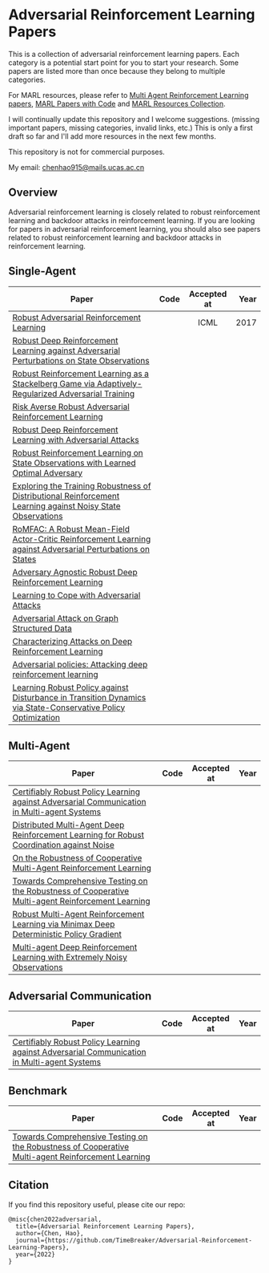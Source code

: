 # Adversarial Reinforcement Learning Papers
This is a collection of adversarial reinforcement learning papers. Each category is a potential start point for you to start your research. Some papers are listed more than once because they belong to multiple categories.

For MARL resources, please refer to [Multi Agent Reinforcement Learning papers](https://github.com/TimeBreaker/Multi-Agent-Reinforcement-Learning-papers), [MARL Papers with Code](https://github.com/TimeBreaker/MARL-papers-with-code) and [MARL Resources Collection](https://github.com/TimeBreaker/MARL-resources-collection).

I will continually update this repository and I welcome suggestions. (missing important papers, missing categories, invalid links, etc.) This is only a first draft so far and I'll add more resources in the next few months.

This repository is not for commercial purposes.

My email: chenhao915@mails.ucas.ac.cn


## Overview
Adversarial reinforcement learning is closely related to robust reinforcement learning and backdoor attacks in reinforcement learning. If you are looking for papers in adversarial reinforcement learning, you should also see papers related to robust reinforcement learning and backdoor attacks in reinforcement learning.


## Single-Agent
Paper|Code|Accepted at|Year
--|:--:|:--:|--:
[Robust Adversarial Reinforcement Learning](http://proceedings.mlr.press/v70/pinto17a/pinto17a.pdf)||ICML|2017
[Robust Deep Reinforcement Learning against Adversarial Perturbations on State Observations](https://proceedings.neurips.cc/paper/2020/file/f0eb6568ea114ba6e293f903c34d7488-Paper.pdf)|||
[Robust Reinforcement Learning as a Stackelberg Game via Adaptively-Regularized Adversarial Training](https://arxiv.org/pdf/2202.09514)|||
[Risk Averse Robust Adversarial Reinforcement Learning](https://arxiv.org/pdf/1904.00511)|||
[Robust Deep Reinforcement Learning with Adversarial Attacks](https://arxiv.org/pdf/1712.03632)|||
[Robust Reinforcement Learning on State Observations with Learned Optimal Adversary](https://arxiv.org/pdf/2101.08452)|||
[Exploring the Training Robustness of Distributional Reinforcement Learning against Noisy State Observations](https://arxiv.org/pdf/2109.08776)|||
[RoMFAC: A Robust Mean-Field Actor-Critic Reinforcement Learning against Adversarial Perturbations on States](https://arxiv.org/pdf/2205.07229)|||
[Adversary Agnostic Robust Deep Reinforcement Learning](https://arxiv.org/pdf/2008.06199)|||
[Learning to Cope with Adversarial Attacks](https://arxiv.org/pdf/1906.12061)|||
[Adversarial Attack on Graph Structured Data](http://proceedings.mlr.press/v80/dai18b/dai18b.pdf)|||
[Characterizing Attacks on Deep Reinforcement Learning](http://proceedings.mlr.press/v80/dai18b/dai18b.pdf)|||
[Adversarial policies: Attacking deep reinforcement learning](https://arxiv.org/pdf/1905.10615)|||
[Learning Robust Policy against Disturbance in Transition Dynamics via State-Conservative Policy Optimization](https://ojs.aaai.org/index.php/AAAI/article/view/20686/20445)|||




## Multi-Agent
Paper|Code|Accepted at|Year
--|:--:|:--:|--:
[Certifiably Robust Policy Learning against Adversarial Communication in Multi-agent Systems](https://arxiv.org/pdf/2206.10158)|||
[Distributed Multi-Agent Deep Reinforcement Learning for Robust Coordination against Noise](https://arxiv.org/pdf/2205.09705)|||
[On the Robustness of Cooperative Multi-Agent Reinforcement Learning](https://arxiv.org/pdf/2003.03722)|||
[Towards Comprehensive Testing on the Robustness of Cooperative Multi-agent Reinforcement Learning](https://openaccess.thecvf.com/content/CVPR2022W/ArtOfRobust/papers/Guo_Towards_Comprehensive_Testing_on_the_Robustness_of_Cooperative_Multi-Agent_Reinforcement_CVPRW_2022_paper.pdf)|||
[Robust Multi-Agent Reinforcement Learning via Minimax Deep Deterministic Policy Gradient](https://ojs.aaai.org/index.php/AAAI/article/view/4327/4205)|||
[Multi-agent Deep Reinforcement Learning with Extremely Noisy Observations](https://arxiv.org/pdf/1812.00922)|||



## Adversarial Communication
Paper|Code|Accepted at|Year
--|:--:|:--:|--:
[Certifiably Robust Policy Learning against Adversarial Communication in Multi-agent Systems](https://arxiv.org/pdf/2206.10158)|||





## Benchmark
Paper|Code|Accepted at|Year
--|:--:|:--:|--:
[Towards Comprehensive Testing on the Robustness of Cooperative Multi-agent Reinforcement Learning](https://openaccess.thecvf.com/content/CVPR2022W/ArtOfRobust/papers/Guo_Towards_Comprehensive_Testing_on_the_Robustness_of_Cooperative_Multi-Agent_Reinforcement_CVPRW_2022_paper.pdf)|||



## Citation

If you find this repository useful, please cite our repo:
```
@misc{chen2022adversarial,
  title={Adversarial Reinforcement Learning Papers},
  author={Chen, Hao},
  journal={https://github.com/TimeBreaker/Adversarial-Reinforcement-Learning-Papers},
  year={2022}
}
```